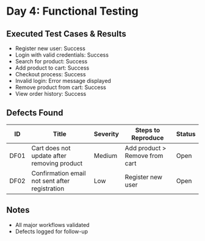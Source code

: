 # Day 4: Functional Testing

## Executed Test Cases & Results
- Register new user: Success
- Login with valid credentials: Success
- Search for product: Success
- Add product to cart: Success
- Checkout process: Success
- Invalid login: Error message displayed
- Remove product from cart: Success
- View order history: Success

## Defects Found
| ID   | Title                                         | Severity | Steps to Reproduce                | Status |
|------|-----------------------------------------------|----------|-----------------------------------|--------|
| DF01 | Cart does not update after removing product   | Medium   | Add product > Remove from cart    | Open   |
| DF02 | Confirmation email not sent after registration| Low      | Register new user                 | Open   |

## Notes
- All major workflows validated
- Defects logged for follow-up
